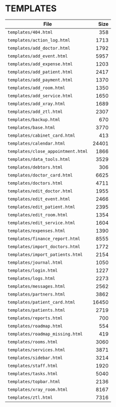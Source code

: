 # TEMPLATES

| File | Size |
|---|---:|
| `templates/404.html` | 358 |
| `templates/action_log.html` | 1713 |
| `templates/add_doctor.html` | 1792 |
| `templates/add_event.html` | 5957 |
| `templates/add_expense.html` | 1203 |
| `templates/add_patient.html` | 2417 |
| `templates/add_payment.html` | 1370 |
| `templates/add_room.html` | 1350 |
| `templates/add_service.html` | 1650 |
| `templates/add_xray.html` | 1689 |
| `templates/add_ztl.html` | 2307 |
| `templates/backup.html` | 670 |
| `templates/base.html` | 3770 |
| `templates/cabinet_card.html` | 413 |
| `templates/calendar.html` | 24401 |
| `templates/close_appointment.html` | 1866 |
| `templates/data_tools.html` | 3529 |
| `templates/debtors.html` | 306 |
| `templates/doctor_card.html` | 6625 |
| `templates/doctors.html` | 4711 |
| `templates/edit_doctor.html` | 1955 |
| `templates/edit_event.html` | 2466 |
| `templates/edit_patient.html` | 2395 |
| `templates/edit_room.html` | 1354 |
| `templates/edit_service.html` | 1604 |
| `templates/expenses.html` | 1390 |
| `templates/finance_report.html` | 8555 |
| `templates/import_doctors.html` | 1772 |
| `templates/import_patients.html` | 2154 |
| `templates/journal.html` | 1050 |
| `templates/login.html` | 1227 |
| `templates/logs.html` | 2273 |
| `templates/messages.html` | 2562 |
| `templates/partners.html` | 3862 |
| `templates/patient_card.html` | 16450 |
| `templates/patients.html` | 2719 |
| `templates/reports.html` | 700 |
| `templates/roadmap.html` | 554 |
| `templates/roadmap_missing.html` | 419 |
| `templates/rooms.html` | 3060 |
| `templates/services.html` | 3871 |
| `templates/sidebar.html` | 3214 |
| `templates/staff.html` | 1920 |
| `templates/tasks.html` | 5040 |
| `templates/topbar.html` | 2136 |
| `templates/xray_room.html` | 8167 |
| `templates/ztl.html` | 7316 |
